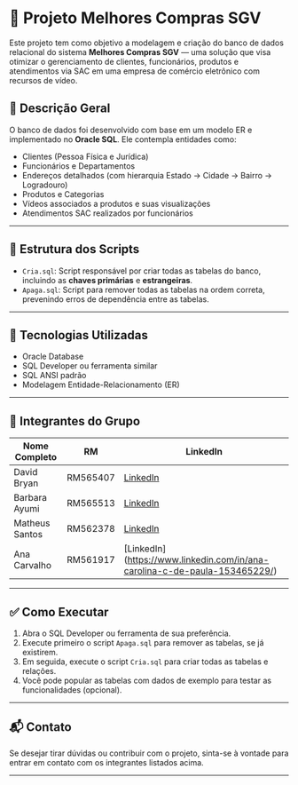 # 🛒 Projeto Melhores Compras SGV

Este projeto tem como objetivo a modelagem e criação do banco de dados relacional do sistema **Melhores Compras SGV** — uma solução que visa otimizar o gerenciamento de clientes, funcionários, produtos e atendimentos via SAC em uma empresa de comércio eletrônico com recursos de vídeo.

## 📌 Descrição Geral

O banco de dados foi desenvolvido com base em um modelo ER e implementado no **Oracle SQL**. Ele contempla entidades como:

- Clientes (Pessoa Física e Jurídica)
- Funcionários e Departamentos
- Endereços detalhados (com hierarquia Estado → Cidade → Bairro → Logradouro)
- Produtos e Categorias
- Vídeos associados a produtos e suas visualizações
- Atendimentos SAC realizados por funcionários

---

## 📂 Estrutura dos Scripts

- `Cria.sql`: Script responsável por criar todas as tabelas do banco, incluindo as **chaves primárias** e **estrangeiras**.
- `Apaga.sql`: Script para remover todas as tabelas na ordem correta, prevenindo erros de dependência entre as tabelas.

---

## 🧱 Tecnologias Utilizadas

- Oracle Database
- SQL Developer ou ferramenta similar
- SQL ANSI padrão
- Modelagem Entidade-Relacionamento (ER)

---

## 👥 Integrantes do Grupo

| Nome Completo       | RM        | LinkedIn                             |
|---------------------|-----------|--------------------------------------|
| David Bryan   | RM565407  | [LinkedIn](https://www.linkedin.com/in/david-sales-60255766/) |
| Barbara Ayumi   | RM565513  | [LinkedIn](https://www.linkedin.com/in/barbara-ayumi-106851262/) |
| Matheus Santos | RM562378 | [LinkedIn]()         |
| Ana Carvalho | RM561917 | [LinkedIn] (https://www.linkedin.com/in/ana-carolina-c-de-paula-153465229/) |

---

## ✅ Como Executar

1. Abra o SQL Developer ou ferramenta de sua preferência.
2. Execute primeiro o script `Apaga.sql` para remover as tabelas, se já existirem.
3. Em seguida, execute o script `Cria.sql` para criar todas as tabelas e relações.
4. Você pode popular as tabelas com dados de exemplo para testar as funcionalidades (opcional).

---

## 📬 Contato

Se desejar tirar dúvidas ou contribuir com o projeto, sinta-se à vontade para entrar em contato com os integrantes listados acima.

---

